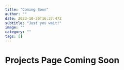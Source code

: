 ```yaml
---
title: "Coming Soon"
author: ""
date: 2023-10-26T16:37:47Z
subtitle: "Just you wait!"
image: ""
category: ""
tags: []
---
```

# Projects Page Coming Soon
